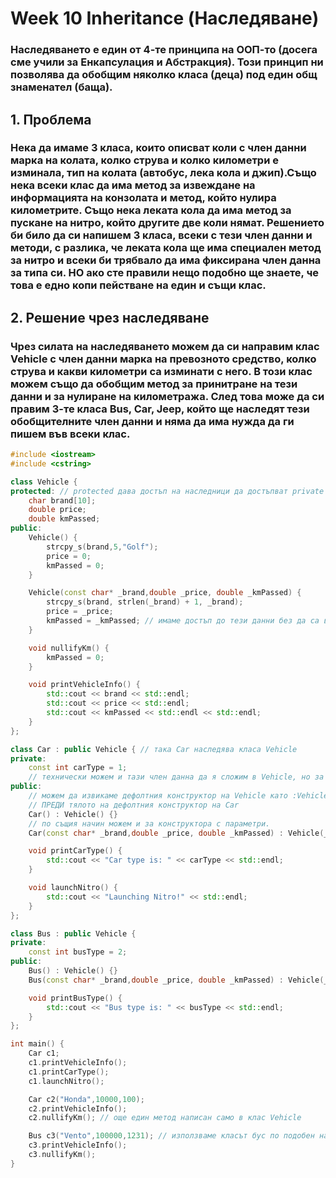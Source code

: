 # Week 10 Inheritance (Наследяване)
### Наследяването е един от 4-те принципа на ООП-то (досега сме учили за Енкапсулация и Абстракция). Този принцип ни позволява да обобщим няколко класа (деца) под един общ знаменател (баща).

## 1. Проблема 
### Нека да имаме 3 класа, които описват коли с член данни марка на колата, колко струва и колко километри е изминала, тип на колата (автобус, лека кола и джип).Също нека всеки клас да има метод за извеждане на информацията на конзолата и метод, който нулира километрите. Също нека леката кола да има метод за пускане на нитро, който другите две коли нямат. Решението би било да си напишем 3 класа, всеки с тези член данни и методи, с разлика, че леката кола ще има специален метод за нитро и всеки би трябвало да има фиксирана член данна за типа си. НО ако сте правили нещо подобно ще знаете, че това е едно копи пействане на един и същи клас. 

## 2. Решение чрез наследяване
### Чрез силата на наследяването можем да си направим клас Vehicle с член данни марка на превозното средство, колко струва и какви километри са изминати с него. В този клас можем също да обобщим метод за принитране на тези данни и за нулиране на километража. След това може да си правим 3-те класа Bus, Car, Jeep, който ще наследят тези обобщителните член данни и няма да има нужда да ги пишем във всеки клас.

``` c++
#include <iostream>
#include <cstring>

class Vehicle {
protected: // protected дава достъп на наследници да достъпват private член данните
    char brand[10];
    double price;
    double kmPassed;
public:
    Vehicle() {
        strcpy_s(brand,5,"Golf");
        price = 0;
        kmPassed = 0;
    }

    Vehicle(const char* _brand,double _price, double _kmPassed) {
        strcpy_s(brand, strlen(_brand) + 1, _brand);
        price = _price;
        kmPassed = _kmPassed; // имаме достъп до тези данни без да са в клас Car
    } 

    void nullifyKm() {
        kmPassed = 0;
    }

    void printVehicleInfo() {
        std::cout << brand << std::endl;
        std::cout << price << std::endl;
        std::cout << kmPassed << std::endl << std::endl;
    }
};

class Car : public Vehicle { // така Car наследява класa Vehicle
private:
    const int carType = 1; 
    // технически можем и тази член данна да я сложим в Vehicle, но за примера показваме, че не всички член може да се наследяват, зависи от нивото на обобщението.  
public:
    // можем да извикаме дефолтния конструктор на Vehicle като :Vehicle ще се изпълни 
    // ПРЕДИ тялото на дефолтния конструктор на Car
    Car() : Vehicle() {} 
    // по същия начин можем и за конструктора с параметри.
    Car(const char* _brand,double _price, double _kmPassed) : Vehicle(_brand,_price,_kmPassed) {}

    void printCarType() {
        std::cout << "Car type is: " << carType << std::endl;
    }

    void launchNitro() {
        std::cout << "Launching Nitro!" << std::endl;
    }
};

class Bus : public Vehicle {
private:
    const int busType = 2;
public:
    Bus() : Vehicle() {}
    Bus(const char* _brand,double _price, double _kmPassed) : Vehicle(_brand,_price,_kmPassed) {}

    void printBusType() {
        std::cout << "Bus type is: " << busType << std::endl;
    }
};

int main() {
    Car c1;
    c1.printVehicleInfo();
    c1.printCarType();
    c1.launchNitro();

    Car c2("Honda",10000,100);
    c2.printVehicleInfo();
    c2.nullifyKm(); // още един метод написан само в клас Vehicle

    Bus c3("Vento",100000,1231); // използваме класът бус по подобен начин на Car тъй като наследяват един и същи клас
    c3.printVehicleInfo(); 
    c3.nullifyKm();
}
```